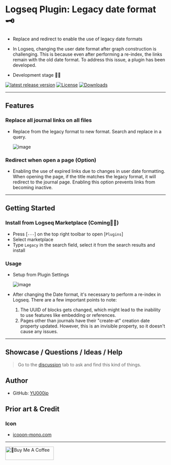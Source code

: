 # Logseq Plugin: Legacy date format 🗝️

- Replace and redirect to enable the use of legacy date formats

- In Logseq, changing the user date format after graph construction is challenging. This is because even after performing a re-index, the links remain with the old date format. To address this issue, a plugin has been developed.

- Development stage 👷🚧

[![latest release version](https://img.shields.io/github/v/release/YU000jp/logseq-plugin-legacy-date-format)](https://github.com/YU000jp/logseq-plugin-legacy-date-format/releases)
[![License](https://img.shields.io/github/license/YU000jp/logseq-plugin-legacy-date-format?color=blue)](https://github.com/YU000jp/logseq-plugin-legacy-date-format/LICENSE)
[![Downloads](https://img.shields.io/github/downloads/YU000jp/logseq-plugin-legacy-date-format/total.svg)](https://github.com/YU000jp/logseq-plugin-legacy-date-format/releases)
<!-- Published 2023 -->

---

## Features

### Replace all journal links on all files

- Replace from the legacy format to new format. Search and replace in a query.

  ![image](https://github.com/YU000jp/logseq-plugin-legacy-date-format/assets/111847207/1a175dc3-3c38-456f-838a-4f0cbdb3dc7b)

### Redirect when open a page (Option)

- Enabling the use of expired links due to changes in user date formatting. When opening the page, if the title matches the legacy format, it will redirect to the journal page. Enabling this option prevents links from becoming inactive.

---

## Getting Started

### Install from Logseq Marketplace (Coming👷🚧)

- Press [`---`] on the top right toolbar to open [`Plugins`]
- Select marketplace
- Type `Legacy` in the search field, select it from the search results and install

### Usage

- Setup from Plugin Settings

  ![image](https://github.com/YU000jp/logseq-plugin-legacy-date-format/assets/111847207/e74ed3e8-a141-447f-a971-5238521383e0)

- After changing the Date format, it's necessary to perform a re-index in Logseq. There are a few important points to note:

  1. The UUID of blocks gets changed, which might lead to the inability to use features like embedding or references.
  1. Pages other than journals have their "create-at" creation date property updated. However, this is an invisible property, so it doesn't cause any issues.


---

## Showcase / Questions / Ideas / Help

> Go to the [discussion](https://github.com/YU000jp/logseq-plugin-legacy-date-format/discussions) tab to ask and find this kind of things.

## Author

- GitHub: [YU000jp](https://github.com/YU000jp)

## Prior art & Credit

### Icon

- [icooon-mono.com](https://icooon-mono.com/)

---

<a href="https://www.buymeacoffee.com/yu000japan" target="_blank"><img src="https://cdn.buymeacoffee.com/buttons/v2/default-violet.png" alt="🍌Buy Me A Coffee" style="height: 42px;width: 152px" ></a>
